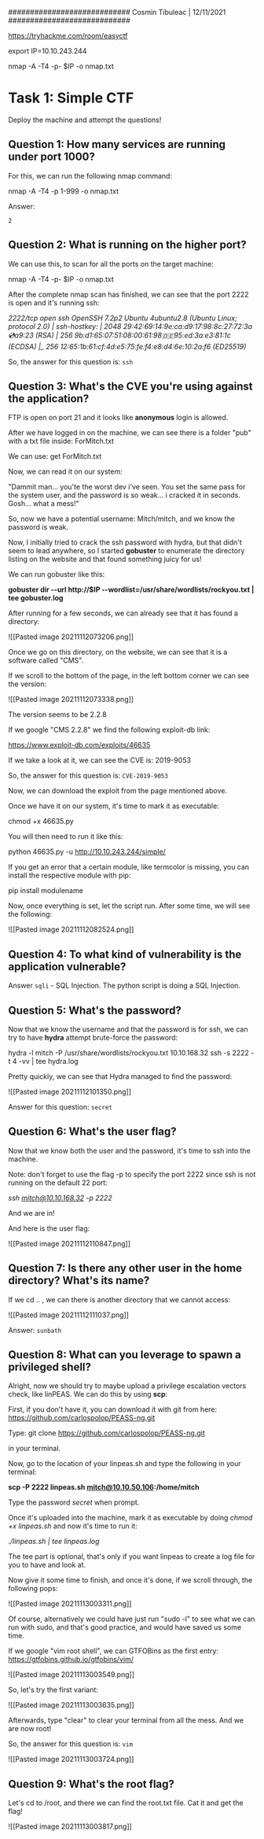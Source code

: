 ############################
 		Cosmin Tibuleac | 12/11/2021
############################



https://tryhackme.com/room/easyctf


export IP=10.10.243.244

nmap -A -T4 -p- $IP -o nmap.txt


# Task 1: Simple CTF

Deploy the machine and attempt the questions!

## Question 1: How many services are running under port 1000? 

For this, we can run the following nmap command:

nmap -A -T4 -p 1-999 -o nmap.txt 

Answer: 

``
2
``

## Question 2: What is running on the higher port?
We can use this, to scan for all the ports on the target machine:

nmap -A -T4 -p- $IP -o nmap.txt 


After the complete nmap scan has finished, we can see that the port 2222 is open and it's running ssh: 

*2222/tcp open  ssh     OpenSSH 7.2p2 Ubuntu 4ubuntu2.8 (Ubuntu Linux; protocol 2.0)
| ssh-hostkey: 
|   2048 29:42:69:14:9e:ca:d9:17:98:8c:27:72:3a:cd:a9:23 (RSA)
|   256 9b:d1:65:07:51:08:00:61:98:de:95:ed:3a:e3:81:1c (ECDSA)
|_  256 12:65:1b:61:cf:4d:e5:75:fe:f4:e8:d4:6e:10:2a:f6 (ED25519)*


So, the answer for this question is: `ssh`

## Question 3: What's the CVE you're using against the application? 


FTP is open on port 21 and it looks like **anonymous** login is allowed. 

After we have logged in on the machine, we can see there is a folder "pub" with a txt file inside: ForMitch.txt

We can use: get ForMitch.txt

Now, we can read it on our system:

"Dammit man... you'te the worst dev i've seen. You set the same pass for the system user, and the password is so weak... i cracked it in seconds. Gosh... what a mess!"

So, now we have a potential username: Mitch/mitch, 
and we know the password is weak.

Now, I initially tried to crack the ssh password with hydra, but that didn't seem to lead anywhere, so I started **gobuster** to enumerate the directory listing on the website and that found something juicy for us!

We can run gobuster like this: 

**gobuster dir --url http://$IP --wordlist=/usr/share/wordlists/rockyou.txt | tee gobuster.log**

After running for a few seconds, we can already see that it has found a directory:

![[Pasted image 20211112073206.png]]

Once we go on this directory, on the website, we can see that it is a software called "CMS".

If we scroll to the bottom of the page, in the left bottom corner we can see the version:

![[Pasted image 20211112073338.png]]


The version seems to be 2.2.8

If we google "CMS 2.2.8" we find the following exploit-db link: 

https://www.exploit-db.com/exploits/46635

If we take a look at it, we can see the CVE is: 2019-9053

So, the answer for this question is: `CVE-2019-9053`

Now, we can download the exploit from the page mentioned above.

Once we have it on our system, it's time to mark it as executable: 

chmod +x 46635.py

You will then need to run it like this:

python 46635.py -u http://10.10.243.244/simple/ 

If you get an error that a certain module, like termcolor is missing, you can install the respective module with pip:

pip install modulename

Now, once everything is set, let the script run. 
After some time, we will see the following:

![[Pasted image 20211112082524.png]]

## Question 4: To what kind of vulnerability is the application vulnerable?

Answer `sqli` - SQL Injection. The python script is doing a SQL Injection.

## Question 5: What's the password?

Now that we know the username and that the password is for ssh, we can try to have **hydra** attempt brute-force the password:

hydra -l mitch -P /usr/share/wordlists/rockyou.txt 10.10.168.32 ssh  -s 2222 -t 4 -vv | tee hydra.log

Pretty quickly, we can see that Hydra managed to find the password: 

![[Pasted image 20211112101350.png]]

Answer for this question: `secret`

## Question 6: What's the user flag?

Now that we know both the user and the password, it's time to ssh into the machine.

Note: don't forget to use the flag -p to specify the port 2222 since ssh is not running on the default 22 port:

*ssh mitch@10.10.168.32 -p 2222*

And we are in!

And here is the user flag:

![[Pasted image 20211112110847.png]]

## Question 7: Is there any other user in the home directory? What's its name?

If we cd .. , we can there is another directory that we cannot access:

![[Pasted image 20211112111037.png]]

Answer: `sunbath`

## Question 8: What can you leverage to spawn a privileged shell?

Alright, now we should try to maybe upload a privilege escalation vectors check, like linPEAS.
We can do this by using **scp**:

First, if you don't have it, you can download it with git from here: https://github.com/carlospolop/PEASS-ng.git

Type: git clone https://github.com/carlospolop/PEASS-ng.git

in your terminal.

Now, go to the location of your linpeas.sh and type the following in your terminal:

**scp -P 2222 linpeas.sh mitch@10.10.50.106:/home/mitch**

Type the password *secret* when prompt.

Once it's uploaded into the machine, mark it as executable by doing *chmod +x linpeas.sh* and now it's time to run it:

*./linpeas.sh | tee linpeas.log*

The tee part is optional, that's only if you want linpeas to create a log file for you to have and look at.

Now give it some time to finish, and once it's done, if we scroll through, the following pops:

![[Pasted image 20211113003311.png]]

Of course, alternatively we could have just run "sudo -l" to see what we can run with sudo, and that's good practice, and would have saved us some time.

If we google "vim root shell", we can GTFOBins as the first entry: https://gtfobins.github.io/gtfobins/vim/

![[Pasted image 20211113003549.png]]

So, let's try the first variant:

![[Pasted image 20211113003635.png]]


Afterwards, type "clear" to clear your terminal from all the mess.
And we are now root!

So, the answer for this question is: `vim`

![[Pasted image 20211113003724.png]]


## Question 9: What's the root flag?

Let's cd to /root, and there we can find the root.txt file. 
Cat it and get the flag!


![[Pasted image 20211113003817.png]]





